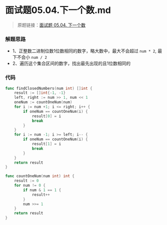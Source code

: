 # 面试题05.04.下一个数.md
> 原题链接：[面试题 05.04. 下一个数](https://leetcode-cn.com/problems/closed-number-lcci/)
### 解题思路
* 1、正整数二进制位数1位数相同的数字，略大数中，最大不会超过 ``num * 2``, 最下不会小 ``num / 2``
* 2、遍历这个集合区间的数字，找出最先出现的且1位数相同的
### 代码
```go
func findClosedNumbers(num int) []int {
	result := []int{-1, -1}
	left, right := num >> 1, num << 1
	oneNum := countOneNum(num)
	for i := num +1; i <= right; i++ {
		if oneNum == countOneNum(i) {
			result[0] = i
			break
		}
	}
	for i := num -1; i >= left; i-- {
		if oneNum == countOneNum(i) {
			result[1] = i
			break
		}
	}
	return result
}

func countOneNum(num int) int {
	result := 0
	for num != 0 {
		if num & 1 == 1 {
			result++
		}
		num >>= 1
	}
	return result
}
```

